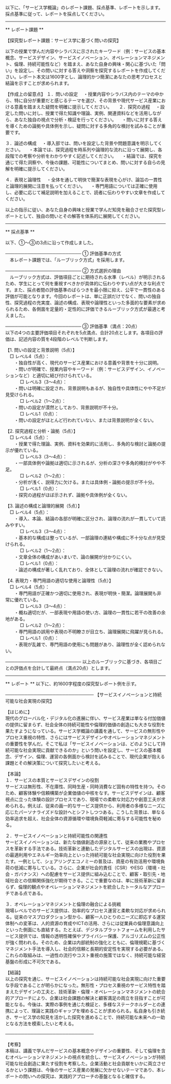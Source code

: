 以下に、「サービス学概論」のレポート課題、採点基準、レポートを示します。採点基準に従って、レポートを採点してください。

---------------------------------------
** レポート課題 **

【探究型レポート課題：サービス学に基づく問いの探究】

以下の授業で学んだ内容やシラバスに示されたキーワード（例：サービスの基本概念、サービスデザイン、サービスイノベーション、オペレーションマネジメント、倫理、持続可能性など）を踏まえ、あなた自身の興味・関心に基づいた「問い」を設定し、その問いに対する答えや洞察を探究するレポートを作成してください。レポート本文は1600字とし、論理的かつ簡潔にあなたの思考プロセスと結論を示すことが求められます。

【作成上の留意点】
１．問いの設定
　・授業内容やシラバス内のテーマの中から、特に自分が重要だと感じるテーマを選び、その背景や現代サービス産業における意義を踏まえた疑問を明確に提示してください。
　
２．探究の過程
　・設定した問いに対し、授業で得た知識や理論、実例、関連資料などを活用しながら、あなた独自の視点で分析・検証を行ってください。
　・問いに対する答えを導くための論拠や具体例を示し、疑問に対する多角的な検討を試みることが重要です。

３．論述の構成
　・導入部では、問いを設定した背景や問題意識を明示してください。
　・本論では、探究過程を時系列や論理的な流れに沿って展開し、各段階での考察や分析をわかりやすく記述してください。
　・結論では、探究を通じて得た洞察や、今後の課題、可能性についてまとめ、問いに対する自らの見解を明確に提示してください。

４．表現と論理性
　・全体を通して明快で簡潔な表現を心がけ、論旨の一貫性と論理的展開に注意を払ってください。
　・専門用語については正確に使用し、必要に応じて補足説明を加えることで、読者に伝わりやすい文章を作成してください。

以上の指示に従い、あなた自身の興味と授業で学んだ知見を融合させた探究型レポートとして、独自の問いとその解答を体系的に展開してください。

---------------------------------------
** 採点基準 **

以下、①～③の3点に沿って作成しました。

────────────────────────
① 評価基準の方式  
　本レポート課題では、「ルーブリック方式」を採用します。

────────────────────────
② 方式選択の理由  
　ルーブリック方式は、評価項目ごとに期待される水準（レベル）が明示されるため、学生にとって何を重視すべきかが具体的に伝わりやすい点が大きな利点です。また、採点者間の評価基準のばらつきを最小限に抑え、公平で一貫性のある評価が可能となります。今回のレポートは、単に正誤だけでなく、問いの独自性、探究過程の充実度、論述の構成、表現や論理性といった多面的な要素が求められるため、各側面を定量的・定性的に評価できるルーブリック方式が最適と考えました。

────────────────────────
③ 評価基準（満点：20点）  
以下の4つの主要評価項目それぞれを5点満点、合計20点とします。各項目の評価は、記述内容の質を4段階のレベルで判断します。

【1. 問いの設定と背景説明（5点）】  
　□ レベル4（5点）：  
  ・独自性が高く、現代のサービス産業における意義や背景を十分に説明。  
  ・問いが明確で、授業内容やキーワード（例：サービスデザイン、イノベーションなど）と適切に結び付けられている。  
  
　□ レベル3（3～4点）：  
  ・問いは明確に設定され、背景説明もあるが、独自性や具体性にやや不足が見受けられる。  
  
　□ レベル2（1～2点）：  
  ・問いの設定が漠然としており、背景説明が不十分。  
  
　□ レベル1（0点）：  
  ・問いの設定がほとんど行われていない、または背景説明が全くない。

【2. 探究過程と分析・論拠（5点）】  
　□ レベル4（5点）：  
  ・授業で得た理論、実例、資料を効果的に活用し、多角的な検討と論拠の提示が優れている。  
  
　□ レベル3（3～4点）：  
  ・一部具体例や論拠は適切に示されるが、分析の深さや多角的検討がやや不足。  
  
　□ レベル2（1～2点）：  
  ・分析が浅く、説得力に欠ける。または具体例・論拠の提示が不十分。  
  
　□ レベル1（0点）：  
  ・探究の過程がほぼ示されず、論拠や具体例が全くない。

【3. 論述の構成と論理的展開（5点）】  
　□ レベル4（5点）：  
  ・導入、本論、結論の各部が明確に区分され、論理の流れが一貫していて読みやすい。  
  
　□ レベル3（3～4点）：  
  ・基本的な構成は整っているが、一部論理の連結や構成に不十分な点が見受けられる。  
  
　□ レベル2（1～2点）：  
  ・文章全体の構成があいまいで、論の展開が分かりにくい。  
  
　□ レベル1（0点）：  
  ・論述の構成が著しく乱れており、全体として論理の流れが確認できない。

【4. 表現力・専門用語の適切な使用と論理性（5点）】  
　□ レベル4（5点）：  
  ・専門用語が正確かつ適切に使用され、表現が明快・簡潔。論理展開も非常に優れている。  
  
　□ レベル3（3～4点）：  
  ・概ね適切だが、一部表現や用語の使い方、論理の一貫性に若干の改善の余地がある。  
  
　□ レベル2（1～2点）：  
  ・専門用語の誤用や表現の不明瞭さが目立ち、論理展開に飛躍が見られる。  
  
　□ レベル1（0点）：  
  ・表現が乱雑で、専門用語の使用にも問題があり、論理性が全く認められない。

────────────────────────
以上のルーブリックに基づき、各項目ごとの評価点を合計して最終点（満点20点）とします。

---------------------------------------
** レポート **
以下に、約1600字程度の探究型レポート例を示す。

────────────────────────────
【サービスイノベーションと持続可能な社会実現の探究】

【はじめに】  
現代のグローバル化・デジタル化の進展に伴い、サービス産業は単なる付加価値の提供に留まらず、社会全体の持続可能性や倫理的価値の創造にも大きな役割を果たすようになっている。サービス学概論の講義を通して、サービスの無形性やプロセス重視の特性、さらにはサービスデザインやオペレーションマネジメントの重要性を学んだ。そこで私は「サービスイノベーションは、どのようにして持続可能な社会実現に貢献できるのか」という問いを設定し、サービスの基本概念、デザイン、倫理、運営の各側面から検討を試みることで、現代企業が抱える課題とその解決策について探究したいと考える。

【本論】  
１．サービスの本質とサービスデザインの役割  
サービスは無形性、不在庫性、同時生産・同時消費など固有の特性を持つ。そのため、顧客体験や信頼構築が企業価値の中核をなす。サービスデザインは、顧客視点に立った体験の設計プロセスであり、現場での柔軟な対応力や創意工夫が求められる。例えば、従来の画一的なサービス提供から、利用者の多様なニーズに応じたパーソナライズドな設計へとシフトしつつある。こうした背景は、単なる効率追求を超え、社会全体の資源循環や環境負荷軽減に寄与する可能性を秘める。

２．サービスイノベーションと持続可能性の関連性  
サービスイノベーションは、新たな価値創造の源泉として、従来の業務やプロセスを革新する手法である。技術革新と連動したデジタルサービスの出現は、資源の最適利用やエネルギー効率向上といった持続可能な社会実現に向けた役割を果たす。一例として、シェアリングエコノミーの普及は、資産の有効活用や環境負荷の低減に寄与している。さらに、企業が社会的責任（CSR）やESG（環境・社会・ガバナンス）への配慮をサービス提供に組み込むことで、顧客・取引先・地域社会との信頼関係強化が期待できる。ここで重要なのは、単に技術革新に留まらず、倫理的観点やオペレーションマネジメントを統合したトータルなアプローチである点である。

３．オペレーションマネジメントと倫理の融合による挑戦  
現場レベルでのサービス提供は、効率的なプロセス運営と柔軟な対応が求められる。従来のマスプロダクション型から、顧客一人ひとりのニーズに即応する運営体制への変革は、人的資源の育成やICTの活用、さらには従業員の倫理意識向上といった側面にも直結する。たとえば、デジタルプラットフォームを利用したサービス提供では、情報の透明性確保やプライバシー保護、アルゴリズムの公正性が強く問われる。そのため、企業は内部統制の強化とともに、倫理規範に基づくマネジメント手法を導入し、社会的信頼と長期的安定性を実現する必要がある。これらの取組みは、一過性の流行やコスト重視の施策ではなく、持続可能な経営基盤の形成に不可欠である。

【結論】  
以上の探究を通じ、サービスイノベーションは持続可能な社会実現に向けた重要な手段であることが明らかになった。無形性・プロセス重視のサービス特性を踏まえたデザインの工夫と、技術革新・倫理・オペレーションマネジメントの統合的アプローチにより、企業は社会課題の解決と顧客満足の両立を目指すことが可能となる。今後は、実際の事例を通じた検証と、多様なステークホルダーとの連携によって、理論と実践のギャップを埋めることが求められる。私自身も引き続き、サービス学の知見を活かした探究を進めることで、持続可能な未来への一助となる方法を模索したいと考える。

────────────────────────────

【考察】  
本稿は、講義で学んだサービスの基本概念やデザインの重要性、そして倫理を含むオペレーションマネジメントの視点を統合し、サービスイノベーションが持続可能な社会創造に果たす役割を考察した。企業活動と社会貢献をいかに両立させるかという課題は、今後のサービス産業の発展に欠かせないテーマであり、本レポートの問いへの探究は、実践的アプローチの基盤となると確信する。

